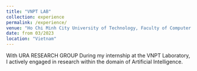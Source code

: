 ```yaml
---
title: "VNPT LAB"
collection: experience
permalink: /experience/
venue: "Ho Chi Minh City University of Technology, Faculty of Computer Science and Engineering"
date: from 03/2023
location: "Vietnam"
---
```


With URA RESEARCH GROUP 
During my internship at the VNPT Laboratory, I actively engaged in research within the domain of Artificial Intelligence.
